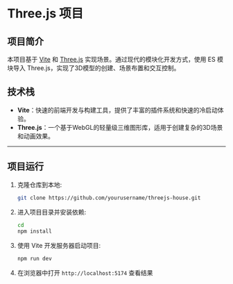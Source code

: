 # Three.js 项目

## 项目简介

本项目基于 [Vite](https://vitejs.dev/) 和 [Three.js](https://threejs.org/) 实现场景。通过现代的模块化开发方式，使用 ES 模块导入 Three.js，实现了3D模型的创建、场景布置和交互控制。



## 技术栈

- **Vite**：快速的前端开发与构建工具，提供了丰富的插件系统和快速的冷启动体验。
- **Three.js**：一个基于WebGL的轻量级三维图形库，适用于创建复杂的3D场景和动画效果。

---

## 项目运行

1. 克隆仓库到本地:
   ```bash
   git clone https://github.com/yourusername/threejs-house.git
   ```

2. 进入项目目录并安装依赖:
   ```bash
   cd 
   npm install
   ```

3. 使用 Vite 开发服务器启动项目:
   ```bash
   npm run dev
   ```

4. 在浏览器中打开 `http://localhost:5174` 查看结果
